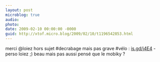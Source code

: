 ```yaml
---
layout: post
microblog: true
audio: 
photo: 
date: 2009-02-10 00:00:00 -0000
guid: http://xtof.micro.blog/2009/02/10/t1196542853.html
---
```

merci @loiez hors sujet #decrabage mais pas grave #vélo  :  [is.gd/j4E4](http://is.gd/j4E4) - perso loiez  ;) beau mais pas aussi pensé que le mobiky ?
